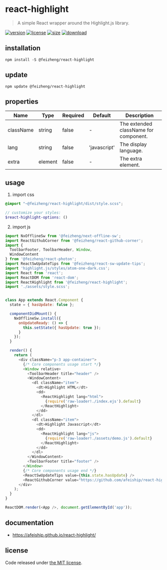 # react-highlight
> A simple React wrapper around the Highlight.js library.

[![version][version-image]][version-url]
[![license][license-image]][license-url]
[![size][size-image]][size-url]
[![download][download-image]][download-url]

## installation
```shell
npm install -S @feizheng/react-highlight
```

## update
```shell
npm update @feizheng/react-highlight
```

## properties
| Name      | Type    | Required | Default      | Description                           |
| --------- | ------- | -------- | ------------ | ------------------------------------- |
| className | string  | false    | -            | The extended className for component. |
| lang      | string  | false    | 'javascript' | The display language.                 |
| extra     | element | false    | -            | The extra element.                    |


## usage
1. import css
  ```scss
  @import "~@feizheng/react-highlight/dist/style.scss";

  // customize your styles:
  $react-highlight-options: ()
  ```
2. import js
  ```js
  import NxOfflineSw from '@feizheng/next-offline-sw';
  import ReactGithubCorner from '@feizheng/react-github-corner';
  import {
    ToolbarFooter, ToolbarHeader, Window,
    WindowContent
  } from '@feizheng/react-photon';
  import ReactSwUpdateTips from '@feizheng/react-sw-update-tips';
  import 'highlight.js/styles/atom-one-dark.css';
  import React from 'react';
  import ReactDOM from 'react-dom';
  import ReactHighlight from '@feizheng/react-highlight';
  import './assets/style.scss';


  class App extends React.Component {
    state = { hasUpdate: false };

    componentDidMount() {
      NxOfflineSw.install({
        onUpdateReady: () => {
          this.setState({ hasUpdate: true });
        }
      });
    }

    render() {
      return (
        <div className="p-3 app-container">
          {/* Core components usage start */}
          <Window relative>
            <ToolbarHeader title="header" />
            <WindowContent>
              <dl className="item">
                <dt>Highlight HTML</dt>
                <dd>
                  <ReactHighlight lang="html">
                    {require('raw-loader!./index.ejs').default}
                  </ReactHighlight>
                </dd>
              </dl>
              <dl className="item">
                <dt>Highlight Javascript</dt>
                <dd>
                  <ReactHighlight lang="js">
                    {require('raw-loader!./assets/demo.js').default}
                  </ReactHighlight>
                </dd>
              </dl>
            </WindowContent>
            <ToolbarFooter title="footer" />
          </Window>
          {/* Core components usage end */}
          <ReactSwUpdateTips value={this.state.hasUpdate} />
          <ReactGithubCorner value="https://github.com/afeiship/react-highlight" />
        </div>
      );
    }
  }

  ReactDOM.render(<App />, document.getElementById('app'));

  ```

## documentation
- https://afeiship.github.io/react-highlight/


## license
Code released under [the MIT license](https://github.com/afeiship/react-highlight/blob/master/LICENSE.txt).

[version-image]: https://img.shields.io/npm/v/@feizheng/react-highlight
[version-url]: https://npmjs.org/package/@feizheng/react-highlight

[license-image]: https://img.shields.io/npm/l/@feizheng/react-highlight
[license-url]: https://github.com/afeiship/react-highlight/blob/master/LICENSE.txt

[size-image]: https://img.shields.io/bundlephobia/minzip/@feizheng/react-highlight
[size-url]: https://github.com/afeiship/react-highlight/blob/master/dist/react-highlight.min.js

[download-image]: https://img.shields.io/npm/dm/@feizheng/react-highlight
[download-url]: https://www.npmjs.com/package/@feizheng/react-highlight

